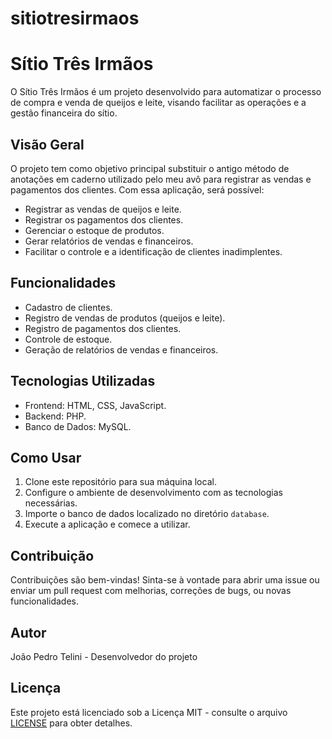 # sitiotresirmaos
 
# Sítio Três Irmãos

O Sítio Três Irmãos é um projeto desenvolvido para automatizar o processo de compra e venda de queijos e leite, visando facilitar as operações e a gestão financeira do sítio.

## Visão Geral

O projeto tem como objetivo principal substituir o antigo método de anotações em caderno utilizado pelo meu avô para registrar as vendas e pagamentos dos clientes. Com essa aplicação, será possível:

- Registrar as vendas de queijos e leite.
- Registrar os pagamentos dos clientes.
- Gerenciar o estoque de produtos.
- Gerar relatórios de vendas e financeiros.
- Facilitar o controle e a identificação de clientes inadimplentes.

## Funcionalidades

- Cadastro de clientes.
- Registro de vendas de produtos (queijos e leite).
- Registro de pagamentos dos clientes.
- Controle de estoque.
- Geração de relatórios de vendas e financeiros.

## Tecnologias Utilizadas

- Frontend: HTML, CSS, JavaScript.
- Backend: PHP.
- Banco de Dados: MySQL.

## Como Usar

1. Clone este repositório para sua máquina local.
2. Configure o ambiente de desenvolvimento com as tecnologias necessárias.
3. Importe o banco de dados localizado no diretório `database`.
4. Execute a aplicação e comece a utilizar.

## Contribuição

Contribuições são bem-vindas! Sinta-se à vontade para abrir uma issue ou enviar um pull request com melhorias, correções de bugs, ou novas funcionalidades.

## Autor

João Pedro Telini - Desenvolvedor do projeto

## Licença

Este projeto está licenciado sob a Licença MIT - consulte o arquivo [LICENSE](LICENSE) para obter detalhes.
